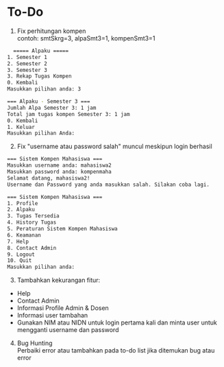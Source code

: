 # To-Do

1. Fix perhitungan kompen  
contoh: smtSkrg=3, alpaSmt3=1, kompenSmt3=1
```bash
  ===== Alpaku =====
1. Semester 1
2. Semester 2
3. Semester 3
3. Rekap Tugas Kompen
0. Kembali
Masukkan pilihan anda: 3

=== Alpaku - Semester 3 ===
Jumlah Alpa Semester 3: 1 jam
Total jam tugas kompen Semester 3: 1 jam
0. Kembali
1. Keluar
Masukkan pilihan Anda:
```
2. Fix "username atau password salah" muncul meskipun login berhasil
```bash
=== Sistem Kompen Mahasiswa ===
Masukkan username anda: mahasiswa2
Masukkan password anda: kompenmaha
Selamat datang, mahasiswa2!
Username dan Password yang anda masukkan salah. Silakan coba lagi.

=== Sistem Kompen Mahasiswa ===
1. Profile
2. Alpaku
3. Tugas Tersedia
4. History Tugas
5. Peraturan Sistem Kompen Mahasiswa
6. Keamanan
7. Help
8. Contact Admin
9. Logout
10. Quit
Masukkan pilihan anda:
```

3. Tambahkan kekurangan fitur:
- Help
- Contact Admin
- Informasi Profile Admin & Dosen
- Informasi user tambahan
- Gunakan NIM atau NIDN untuk login pertama kali dan minta user untuk mengganti username dan password

4. Bug Hunting  
Perbaiki error atau tambahkan pada to-do list jika ditemukan bug atau error

